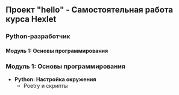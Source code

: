 <h2>Проект "hello" - Самостоятельная работа курса Hexlet</h2>

<h3>Python-разработчик</h3>

<h4>Модуль 1: Основы программирования</h4>

### Модуль 1: Основы программирования
- **Python: Настройка окружения**
  - Poetry и скрипты